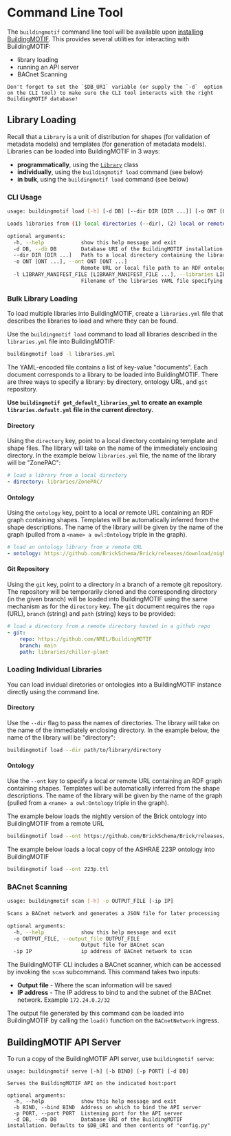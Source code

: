# Command Line Tool

The `buildingmotif` command line tool will be available upon [installing BuildingMOTIF](/reference/developer_documentation). This provides several utilities for interacting with BuildingMOTIF:

- library loading
- running an API server
- BACnet Scanning

```{important}
Don't forget to set the `$DB_URI` variable (or supply the `-d`  option on the CLI tool) to make sure the CLI tool interacts with the right BuildingMOTIF database!
```

## Library Loading

Recall that a `Library` is a unit of distribution for shapes (for validation of metadata models) and templates (for generation of metadata models). Libraries can be loaded into BuildingMOTIF in 3 ways:

- **programmatically**, using the [`Library`](reference/apidoc/_autosummary/buildingmotif.dataclasses.library.html) class
- **individually**, using the `buildingmotif load` command (see below)
- **in bulk**, using the `buildingmotif load` command (see below)


### CLI Usage

```bash
usage: buildingmotif load [-h] [-d DB] [--dir DIR [DIR ...]] [-o ONT [ONT ...]] [-l LIBRARY_MANIFEST_FILE [LIBRARY_MANIFEST_FILE ...]]

Loads libraries from (1) local directories (--dir), (2) local or remote ontology files (--ont), or (3) library spec file (--libraries): the provided YML file into the BuildingMOTIF instance at $DB_URI

optional arguments:
  -h, --help            show this help message and exit
  -d DB, --db DB        Database URI of the BuildingMOTIF installation. Defaults to $DB_URI and then contents of "config.py"
  --dir DIR [DIR ...]   Path to a local directory containing the library
  -o ONT [ONT ...], --ont ONT [ONT ...]
                        Remote URL or local file path to an RDF ontology
  -l LIBRARY_MANIFEST_FILE [LIBRARY_MANIFEST_FILE ...], --libraries LIBRARY_MANIFEST_FILE [LIBRARY_MANIFEST_FILE ...]
                        Filename of the libraries YAML file specifying what should be loaded into BuildingMOTIF
```


### Bulk Library Loading

To load multiple libraries into BuildingMOTIF, create a `libraries.yml` file that describes the libraries to load and where they can be found.

Use the `buildingmotif load` command to load all libraries described in the `libraries.yml` file into BuildingMOTIF:

```bash
buildingmotif load -l libraries.yml
```

The YAML-encoded file contains a list of key-value "documents". Each document corresponds to a library to be loaded into BuildingMOTIF. There are three ways to specify a library: by directory, ontology URL, and `git` repository.

**Use `buildingmotif get_default_libraries_yml` to create an example `libraries.default.yml` file in the current directory.**

#### Directory

Using the `directory` key, point to a local directory containing template and shape files. The library will take on the name of the immediately enclosing directory. In the example below `libraries.yml` file, the name of the library will be "ZonePAC":

```yaml
# load a library from a local directory
- directory: libraries/ZonePAC/
```

#### Ontology

Using the `ontology` key, point to a local *or* remote URL containing an RDF graph containing shapes. Templates will be automatically inferred from the shape descriptions. The name of the library will be given by the name of the graph (pulled from a `<name> a owl:Ontology` triple in the graph).

```yaml
# load an ontology library from a remote URL
- ontology: https://github.com/BrickSchema/Brick/releases/download/nightly/Brick.ttl
```

#### Git Repository

Using the `git` key, point to a directory in a branch of a remote git repository. The repository will be temporarily cloned and the corresponding directory (in the given branch) will be loaded into BuildingMOTIF using the same mechanism as for the `directory` key. The `git` document requires the `repo` (URL), `branch` (string) and `path` (string) keys to be provided:

```yaml
# load a directory from a remote directory hosted in a github repo
- git:
    repo: https://github.com/NREL/BuildingMOTIF
    branch: main
    path: libraries/chiller-plant
```

### Loading Individual Libraries

You can load invidual diretories or ontologies into a BuildingMOTIF instance directly using the command line.

#### Directory

Use the `--dir` flag to pass the names of directories. The library will take on the name of the immediately enclosing directory. In the example below, the name of the library will be "directory":

```bash
buildingmotif load --dir path/to/library/directory
```

#### Ontology

Use the `--ont` key to specify a local *or* remote URL containing an RDF graph containing shapes. Templates will be automatically inferred from the shape descriptions. The name of the library will be given by the name of the graph (pulled from a `<name> a owl:Ontology` triple in the graph).

The example below loads the nightly version of the Brick ontology into BuildingMOTIF from a remote URL

```bash
buildingmotif load --ont https://github.com/BrickSchema/Brick/releases/download/nightly/Brick.ttl
```

The example below loads a local copy of the ASHRAE 223P ontology into BuildingMOTIF

```bash
buildingmotif load --ont 223p.ttl
```

### BACnet Scanning

```bash
usage: buildingmotif scan [-h] -o OUTPUT_FILE [-ip IP]

Scans a BACnet network and generates a JSON file for later processing

optional arguments:
  -h, --help            show this help message and exit
  -o OUTPUT_FILE, --output_file OUTPUT_FILE
                        Output file for BACnet scan
  -ip IP                ip address of BACnet network to scan
```

The BuildingMOTIF CLI includes a BACnet scanner, which can be accessed by invoking the `scan` subcommand. This command takes two inputs:
  - **Output file** - Where the scan information will be saved
  - **IP address** - The IP address to bind to and the subnet of the BACnet network. Example `172.24.0.2/32`

The output file generated by this command can be loaded into BuildingMOTIF by calling the `load()` function on the `BACnetNetwork` ingress.

## BuildingMOTIF API Server

To run a copy of the BuildingMOTIF API server, use `buildingmotif serve`:

```
usage: buildingmotif serve [-h] [-b BIND] [-p PORT] [-d DB]

Serves the BuildingMOTIF API on the indicated host:port

optional arguments:
  -h, --help            show this help message and exit
  -b BIND, --bind BIND  Address on which to bind the API server
  -p PORT, --port PORT  Listening port for the API server
  -d DB, --db DB        Database URI of the BuildingMOTIF installation. Defaults to $DB_URI and then contents of "config.py"
```
